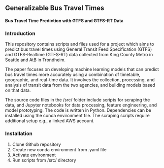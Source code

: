 ## Generalizable Bus Travel Times
#### Bus Travel Time Prediction with GTFS and GTFS-RT Data

### Introduction
This repository contains scripts and files used for a project which aims to predict bus travel times using General Transit Feed Specification (GTFS) and GTFS-Realtime (GTFS-RT) data collected from King County Metro in Seattle and AtB in Trondheim.

The paper focuses on developing machine learning models that can predict bus travel times more accurately using a combination of timetable, geographic, and real-time data. It involves the collection, processing, and analysis of transit data from the two agencies, and building models based on that data.

The source code files in the /src/ folder include scripts for scraping the data, and Jupyter notebooks for data processing, feature engineering, and model prototyping. The code is written in Python. Dependencies can be installed using the conda environment file. The scraping scripts require additional setup e.g., a linked AWS account.

### Installation
1. Clone Github repository
2. Create new conda environment from .yaml file
3. Activate environment
4. Run scripts from /src/ directory
